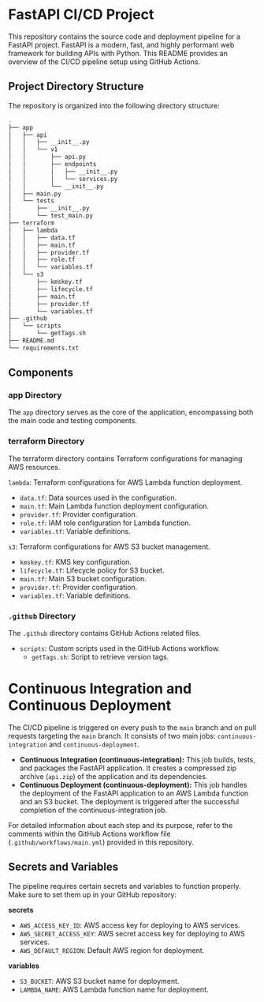 # FastAPI CI/CD Project

This repository contains the source code and deployment pipeline for a FastAPI project. FastAPI is a modern, fast, and highly performant web framework for building APIs with Python. This README provides an overview of the CI/CD pipeline setup using GitHub Actions.

## Project Directory Structure

The repository is organized into the following directory structure:

```bash
.
├── app
│   ├── api
│   │   ├── __init__.py
│   │   └── v1
│   │       ├── api.py
│   │       ├── endpoints
│   │       │   ├── __init__.py
│   │       │   └── services.py
│   │       └── __init__.py
│   ├── main.py
│   └── tests
│       ├── __init__.py
│       └── test_main.py
├── terraform
│   ├── lambda
│   │   ├── data.tf
│   │   ├── main.tf
│   │   ├── provider.tf
│   │   ├── role.tf
│   │   └── variables.tf
│   └── s3
│       ├── kmskey.tf
│       ├── lifecycle.tf
│       ├── main.tf
│       ├── provider.tf
│       └── variables.tf
├── .github
│   └── scripts
│       └── getTags.sh
├── README.md
└── requirements.txt
```

## Components

### app Directory

The `app` directory serves as the core of the application, encompassing both the main code and testing components.

### terraform Directory

The terraform directory contains Terraform configurations for managing AWS resources.

`lambda`: Terraform configurations for AWS Lambda function deployment.

* `data.tf`: Data sources used in the configuration.
* `main.tf`: Main Lambda function deployment configuration.
* `provider.tf`: Provider configuration.
* `role.tf`: IAM role configuration for Lambda function.
* `variables.tf`: Variable definitions.

`s3`: Terraform configurations for AWS S3 bucket management.

* `kmskey.tf`: KMS key configuration.
* `lifecycle.tf`: Lifecycle policy for S3 bucket.
* `main.tf`: Main S3 bucket configuration.
* `provider.tf`: Provider configuration.
* `variables.tf`: Variable definitions.

### `.github` Directory

The `.github` directory contains GitHub Actions related files.

* `scripts`: Custom scripts used in the GitHub Actions workflow.
  * `getTags.sh`: Script to retrieve version tags.

# Continuous Integration and Continuous Deployment

The CI/CD pipeline is triggered on every push to the `main` branch and on pull requests targeting the `main` branch. It consists of two main jobs: `continuous-integration` and `continuous-deployment`.

* **Continuous Integration (continuous-integration):** This job builds, tests, and packages the FastAPI application. It creates a compressed zip archive (`api.zip`) of the application and its dependencies.
* **Continuous Deployment (continuous-deployment):** This job handles the deployment of the FastAPI application to an AWS Lambda function and an S3 bucket. The deployment is triggered after the successful completion of the continuous-integration job.

For detailed information about each step and its purpose, refer to the comments within the GitHub Actions workflow file (`.github/workflows/main.yml`) provided in this repository.

## Secrets and Variables

The pipeline requires certain secrets and variables to function properly. Make sure to set them up in your GitHub repository:

**secrets**

* `AWS_ACCESS_KEY_ID`: AWS access key for deploying to AWS services.
* `AWS_SECRET_ACCESS_KEY`: AWS secret access key for deploying to AWS services.
* `AWS_DEFAULT_REGION`: Default AWS region for deployment.

**variables**

* `S3_BUCKET`: AWS S3 bucket name for deployment.
* `LAMBDA_NAME`: AWS Lambda function name for deployment.
